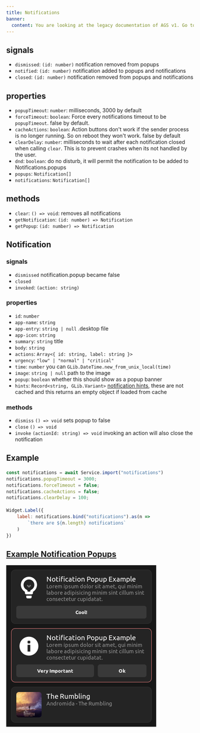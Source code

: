 ```yaml
---
title: Notifications
banner:
  content: You are looking at the legacy documentation of AGS v1. Go to <a href="https://aylur.github.io/ags/">aylur.github.io/ags</a> for AGS v2.
---
```


## signals

* `dismissed`: `(id: number)` notification removed from popups
* `notified`: `(id: number)` notification added to popups and notifications
* `closed`: `(id: number)` notification removed from popups and notifications

## properties

* `popupTimeout`: `number`: milliseconds, 3000 by default
* `forceTimeout`: `boolean`: Force every notifications timeout to be `popupTimeout`. false by default.
* `cacheActions`: `boolean`: Action buttons don't work if the sender process is no longer running. So on reboot they won't work. false by default
* `clearDelay`: `number`: milliseconds to wait after each notification closed when calling `clear`. This is to prevent crashes when its not handled by the user.
* `dnd`: `boolean`: do no disturb, it will permit the notification to be added to Notifications.popups
* `popups`: `Notification[]`
* `notifications`: `Notification[]`

## methods

* `clear`: `() => void`: removes all notifications
* `getNotification`: `(id: number) => Notification`
* `getPopup`: `(id: number) => Notification`

## Notification

### signals

* `dismissed` notification.popup became false
* `closed`
* `invoked`: `(action: string)`

### properties

* `id`: `number`
* `app-name`: `string`
* `app-entry`: `string | null` .desktop file
* `app-icon`: `string`
* `summary`: `string` title
* `body`: `string`
* `actions`: `Array<{ id: string, label: string }>`
* `urgency`: `"low" | "normal" | "critical"`
* `time`: `number` you can `GLib.DateTime.new_from_unix_local(time)`
* `image`: `string | null` path to the image
* `popup`: `boolean` whether this should show as a popup banner
* `hints`: `Record<string, GLib.Variant>` [notification hints](https://specifications.freedesktop.org/notification-spec/notification-spec-latest.html#hints), these are not cached and this returns an empty object if loaded from cache

### methods

* `dismiss` `() => void` sets popup to false
* `close` `() => void`
* `invoke` `(actionId: string) => void` invoking an action will also close the notification

## Example

```js
const notifications = await Service.import("notifications")
notifications.popupTimeout = 3000;
notifications.forceTimeout = false;
notifications.cacheActions = false;
notifications.clearDelay = 100;

Widget.Label({
    label: notifications.bind("notifications").as(n =>
        `there are ${n.length} notifications`
    )
})
```

## [Example Notification Popups](https://github.com/Aylur/ags/tree/main/example/notification-popups)

![notifs](../../../assets/notifs.png)
